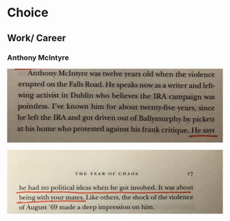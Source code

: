 # Choice

## Work/ Career 

### Anthony McIntyre

![](Images/IMG_3131.jpeg) 

![](Images/IMG_3132.jpeg) 
